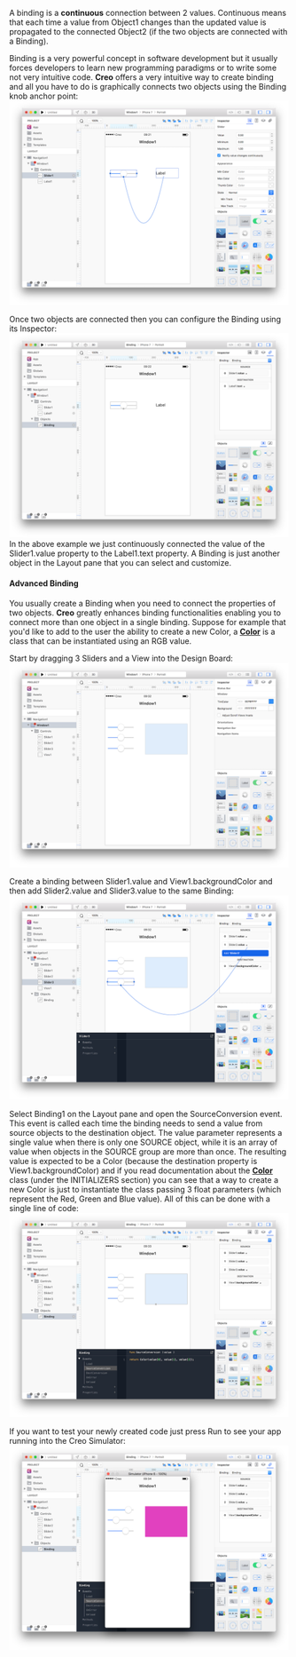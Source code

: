 A binding is a **continuous** connection between 2 values. Continuous means that each time a value from Object1 changes than the updated value is propagated to the connected Object2 (if the two objects are connected with a Binding).


Binding is a very powerful concept in software development but it usually forces developers to learn new programming paradigms or to write some not very intuitive code. **Creo** offers a very intuitive way to create binding and all you have to do is graphically connects two objects using the Binding knob anchor point:
![Creo](../images/creo/bindings.png)

Once two objects are connected then you can configure the Binding using its Inspector:
![Creo](../images/creo/bindings-2.png)
In the above example we just continuously connected the value of the Slider1.value property to the Label1.text property. A Binding is just another object in the Layout pane that you can select and customize.

#### Advanced Binding
You usually create a Binding when you need to connect the properties of two objects. **Creo** greatly enhances binding functionalities enabling you to connect more than one object in a single binding. Suppose for example that you'd like to add to the user the ability to create a new Color, a **[Color](../classes/Color.html)** is a class that can be instantiated using an RGB value.


Start by dragging 3 Sliders and a View into the Design Board:
![Creo](../images/creo/bindings-3.png)

Create a binding between Slider1.value and View1.backgroundColor and then add Slider2.value and Slider3.value to the same Binding:
![Creo](../images/creo/bindings-4.png)

Select Binding1 on the Layout pane and open the SourceConversion event. This event is called each time the binding needs to send a value from source objects to the destination object. The value parameter represents a single value when there is only one SOURCE object, while it is an array of value when objects in the SOURCE group are more than once.
The resulting value is expected to be a Color (because the destination property is View1.backgroundColor) and if you read documentation about the **[Color](../classes/Color.html)** class (under the INITIALIZERS section) you can see that a way to create a new Color is just to instantiate the class passing 3 float parameters (which represent the Red, Green and Blue value). All of this can be done with a single line of code:
![Creo](../images/creo/bindings-5.png)

If you want to test your newly created code just press Run to see your app running into the Creo Simulator:
![Creo](../images/creo/bindings-6.png)
